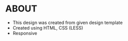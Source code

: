 # ABOUT
* This design was created from given design template
* Created using HTML, CSS (LESS)
* Responsive
